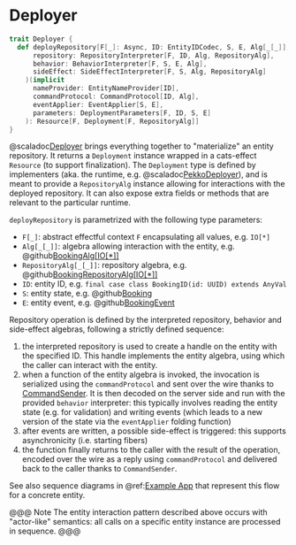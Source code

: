 # Deployer

```scala
trait Deployer {
  def deployRepository[F[_]: Async, ID: EntityIDCodec, S, E, Alg[_[_]], RepositoryAlg[_[_]]](
      repository: RepositoryInterpreter[F, ID, Alg, RepositoryAlg],
      behavior: BehaviorInterpreter[F, S, E, Alg],
      sideEffect: SideEffectInterpreter[F, S, Alg, RepositoryAlg]
    )(implicit
      nameProvider: EntityNameProvider[ID],
      commandProtocol: CommandProtocol[ID, Alg],
      eventApplier: EventApplier[S, E],
      parameters: DeploymentParameters[F, ID, S, E]
    ): Resource[F, Deployment[F, RepositoryAlg]]
}
```

@scaladoc[Deployer](endless.core.entity.Deployer) brings everything together to "materialize" an entity repository. It returns a `Deployment` instance wrapped in a cats-effect `Resource` (to support finalization). The `Deployment` type is defined by implementers (aka. the runtime, e.g. @scaladoc[PekkoDeployer](endless.runtime.pekko.deploy.PekkoDeployer)), and is meant to provide a `RepositoryAlg` instance allowing for interactions with the deployed repository. It can also expose extra fields or methods that are relevant to the particular runtime. 

`deployRepository` is parametrized with the following type parameters:

 - `F[_]`: abstract effectful context `F` encapsulating all values, e.g. `IO[*]`
 - `Alg[_[_]]`: algebra allowing interaction with the entity, e.g. @github[BookingAlg\[IO\[*\]\]](/example/src/main/scala/endless/example/algebra/BookingAlg.scala)
 - `RepositoryAlg[_[_]]`: repository algebra, e.g. @github[BookingRepositoryAlg\[IO\[*\]\]](/example/src/main/scala/endless/example/repository/BookingRepositoryAlg.scala)
 - `ID`: entity ID, e.g.  `final case class BookingID(id: UUID) extends AnyVal`
 - `S`: entity state, e.g. @github[Booking](/example/src/main/scala/endless/example/data/Booking.scala)
 - `E`: entity event, e.g. @github[BookingEvent](/example/src/main/scala/endless/example/data/BookingEvent.scala)

Repository operation is defined by the interpreted repository, behavior and side-effect algebras, following a strictly defined sequence:

 1. the interpreted repository is used to create a handle on the entity with the specified ID. This handle implements the entity algebra, using which the caller can interact with the entity.
 2. when a function of the entity algebra is invoked, the invocation is serialized using the `commandProtocol` and sent over the wire thanks to [CommandSender](endless.core.protocol.CommandSender). It is then decoded on the server side and run with the provided `behavior` interpreter: this typically involves reading the entity state (e.g. for validation) and writing events (which leads to a new version of the state via the `eventApplier` folding function)
 3. after events are written, a possible side-effect is triggered: this supports asynchronicity (i.e. starting fibers)
 4. the function finally returns to the caller with the result of the operation, encoded over the wire as a reply using `commandProtocol` and delivered back to the caller thanks to `CommandSender`.

See also sequence diagrams in @ref:[Example App](example.md) that represent this flow for a concrete entity.

@@@ Note
The entity interaction pattern described above occurs with "actor-like" semantics: all calls on a specific entity instance are processed in sequence.
@@@
